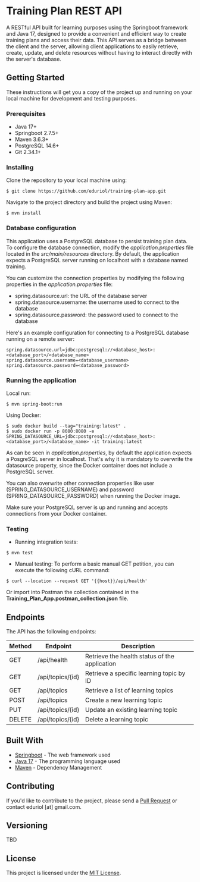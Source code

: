 # Training Plan REST API
A RESTful API built for learning purposes using the Springboot framework and Java 17, designed to provide a convenient and efficient way to create training plans and access their data. This API serves as a bridge between the client and the server, allowing client applications to easily retrieve, create, update, and delete resources without having to interact directly with the server's database.

## Getting Started
These instructions will get you a copy of the project up and running on your local machine for development and testing purposes.

### Prerequisites
- Java 17+
- Springboot 2.7.5+
- Maven 3.6.3+
- PostgreSQL 14.6+
- Git 2.34.1+

### Installing
Clone the repository to your local machine using:
```
$ git clone https://github.com/eduriol/training-plan-app.git
```
Navigate to the project directory and build the project using Maven:
```
$ mvn install
```

### Database configuration
This application uses a PostgreSQL database to persist training plan data. To configure the database connection, modify the _application.properties_ file located in the _src/main/resources_ directory. By default, the application expects a PostgreSQL server running on localhost with a database named training.

You can customize the connection properties by modifying the following properties in the _application.properties_ file:

- spring.datasource.url: the URL of the database server
- spring.datasource.username: the username used to connect to the database
- spring.datasource.password: the password used to connect to the database

Here's an example configuration for connecting to a PostgreSQL database running on a remote server:
```
spring.datasource.url=jdbc:postgresql://<database_host>:<database_port>/<database_name>
spring.datasource.username=<database_username>
spring.datasource.password=<database_password>
```

### Running the application
Local run:
```
$ mvn spring-boot:run
```
Using Docker:
```
$ sudo docker build --tag="training:latest" .
$ sudo docker run -p 8080:8080 -e SPRING_DATASOURCE_URL=jdbc:postgresql://<database_host>:<database_port>/<database_name> -it training:latest
```
As can be seen in _application.properties_, by default the application expects a PosgreSQL server in localhost. That's why it is mandatory to overwrite the datasource property, since the Docker container does not include a PostgreSQL server.

You can also overwrite other connection properties like user (SPRING_DATASOURCE_USERNAME) and password (SPRING_DATASOURCE_PASSWORD) when running the Docker image.

Make sure your PostgreSQL server is up and running and accepts connections from your Docker container.
### Testing
- Running integration tests:
```
$ mvn test
```
- Manual testing:
To perform a basic manual GET petition, you can execute the following cURL command:
```
$ curl --location --request GET '{{host}}/api/health'
```
Or import into Postman the collection contained in the __Training_Plan_App.postman_collection.json__ file.

## Endpoints
The API has the following endpoints:

| Method | Endpoint    | Description                                   |
| ------ |-------------|-----------------------------------------------|
| GET | /api/health | Retrieve the health status of the application |
| GET | /api/topics/{id} | Retrieve a specific learning topic by ID      |
| GET | /api/topics | Retrieve a list of learning topics            |
| POST | /api/topics | Create a new learning topic                   |
| PUT | /api/topics/{id} | Update an existing learning topic             |
| DELETE | /api/topics/{id} | Delete a learning topic                       |

## Built With
- [Springboot](https://spring.io/projects/spring-boot) - The web framework used
- [Java 17](https://openjdk.java.net/projects/jdk17/) - The programming language used
- [Maven](https://maven.apache.org/) - Dependency Management

## Contributing
If you'd like to contribute to the project, please send a [Pull Request](https://docs.github.com/en/pull-requests/collaborating-with-pull-requests) or contact eduriol [at] gmail.com.

## Versioning
TBD

## License
This project is licensed under the [MIT License](https://en.wikipedia.org/wiki/MIT_License).
